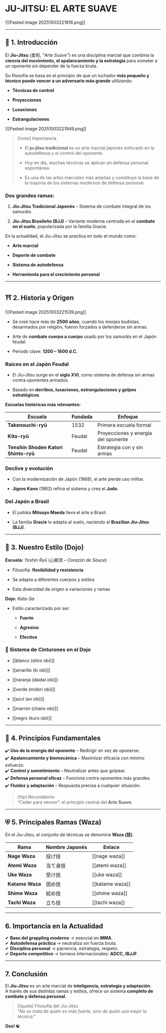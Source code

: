 # **JU-JITSU: EL ARTE SUAVE**


![[Pasted image 20251003221816.png]]


---

## 🌟 **1. Introducción**

El **Jiu-Jitsu** (柔術, _"Arte Suave"_) es una disciplina marcial que combina la **ciencia del movimiento, el apalancamiento y la estrategia** para someter a un oponente sin depender de la fuerza bruta.

Su filosofía se basa en el principio de que un luchador **más pequeño y técnico puede vencer a un adversario más grande** utilizando:

- **Técnicas de control**

- **Proyecciones**

- **Luxaciones**

- **Estrangulaciones**


![[Pasted image 20251003221949.png]]

> [!note] Importancia
> 
> - El **ju-jitsu tradicional** es un arte marcial japonés enfocado en la autodefensa y el control del oponente.
>     
> - Hoy en día, muchas técnicas se aplican en defensa personal espontánea.
>     
> - Es una de las artes marciales más amplias y constituye la base de la mayoría de los sistemas modernos de defensa personal.
>     

### **Dos grandes ramas:**

1. **Jiu-Jitsu Tradicional Japonés** – Sistema de combate integral de los samuráis.

2. **Jiu-Jitsu Brasileño (BJJ)** – Variante moderna centrada en el **combate en el suelo**, popularizada por la familia Gracie.


En la actualidad, el Jiu-Jitsu se practica en todo el mundo como:

- **Arte marcial**

- **Deporte de combate**

- **Sistema de autodefensa**

- **Herramienta para el crecimiento personal**    

---

## ⛩️ **2. Historia y Origen**

![[Pasted image 20251003221539.png]]

- Se creó hace más de **2500 años**, cuando los monjes budistas, desarmados por religión, fueron forzados a defenderse sin armas.

- Arte de **combate cuerpo a cuerpo** usado por los samuráis en el Japón feudal.

- Periodo clave: **1200 – 1600 d.C.**


### **Raíces en el Japón Feudal**

- El Jiu-Jitsu surge en el **siglo XVI**, como sistema de defensa sin armas contra oponentes armados.

- Basado en **derribos, luxaciones, estrangulaciones y golpes estratégicos**.


**Escuelas históricas más relevantes:**

|Escuela|Fundada|Enfoque|
|---|---|---|
|**Takenouchi-ryū**|1532|Primera escuela formal|
|**Kito-ryū**|Feudal|Proyecciones y energía del oponente|
|**Tenshin Shoden Katori Shinto-ryū**|Feudal|Estrategia con y sin armas|

### **Declive y evolución**

- Con la modernización de Japón (1868), el arte pierde uso militar.

- **Jigoro Kano** (1882) refina el sistema y crea el **Judo**.


### **Del Japón a Brasil**

- El judoka **Mitsuyo Maeda** lleva el arte a Brasil.

- La familia **Gracie** lo adapta al suelo, naciendo el **Brazilian Jiu-Jitsu (BJJ)**.


---

## 🥋 **3. Nuestro Estilo (Dojo)**

**Escuela:** _Yoshin Ryū_ (心柳流 – _Corazón de Sauce_)

- Filosofía: **flexibilidad y resistencia**

- Se adapta a diferentes cuerpos y estilos

- Esta diversidad da origen a variaciones y ramas


**Dojo:** _Kata-Sa_

- Estilo caracterizado por ser:

    - **Fuerte**
    
    - **Agresivo**
    
    - **Efectivo**
    

### 🎌 **Sistema de Cinturones en el Dojo**

- [[blanco (shiro obi)]]

- [[amarillo (ki obi)]]

- [[naranja (daidai obi)]]

- [[verde (midori obi)]]

- [[azul (ao obi)]]

- [[marrón (chairo obi)]]

- [[negro (kuro obi)]]    

---

## 🏰 **4. Principios Fundamentales**

✔️ **Uso de la energía del oponente** – Redirigir en vez de oponerse.  
✔️ **Apalancamiento y biomecánica** – Maximizar eficacia con mínimo esfuerzo.  
✔️ **Control y sometimiento** – Neutralizar antes que golpear.  
✔️ **Defensa personal eficaz** – Funciona contra oponentes más grandes.  
✔️ **Fluidez y adaptación** – Respuesta precisa a cualquier situación.

> [!tip] Recordatorio  
> “Ceder para vencer”: el principio central del **Arte Suave**.

---

## ⛨️ **5. Principales Ramas (Waza)**

En el Jiu-Jitsu, el conjunto de técnicas se denomina **Waza (技)**.

|Rama|Nombre Japonés|Enlace|
|---|---|---|
|**Nage Waza**|投げ技|[[nage waza]]|
|**Atemi Waza**|当て身技|[[atemi waza]]|
|**Uke Waza**|受け技|[[uke waza]]|
|**Katame Waza**|固め技|[[katame waza]]|
|**Shime Waza**|絞め技|[[shime waza]]|
|**Tachi Waza**|立ち技|[[tachi waza]]|

---

##  **6. Importancia en la Actualidad**

✔ **Base del grappling moderno** → esencial en **MMA**.  
✔ **Autodefensa práctica** → neutraliza sin fuerza bruta.  
✔ **Disciplina personal** → paciencia, estrategia, respeto.  
✔ **Deporte competitivo** → torneos internacionales: **ADCC, IBJJF**.

---

##  **7. Conclusión**

El **Jiu-Jitsu** es un arte marcial de **inteligencia, estrategia y adaptación**.  
A través de sus distintas ramas y estilos, ofrece un sistema **completo de combate y defensa personal**.

> [!quote] Filosofía del Jiu-Jitsu  
> _"No se trata de quién es más fuerte, sino de quién usa mejor la técnica."_

**Oss! ☯**